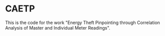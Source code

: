 # CAETP
This is the code for the work "Energy Theft Pinpointing through Correlation Analysis of Master and Individual Meter Readings".
